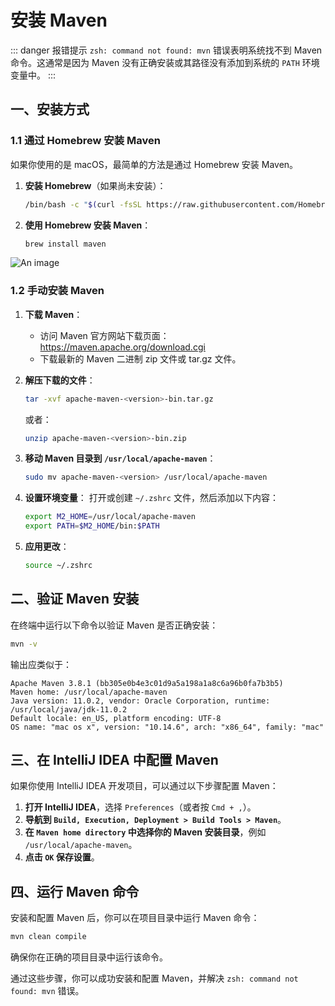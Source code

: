 # 安装 Maven

::: danger 报错提示
`zsh: command not found: mvn` 错误表明系统找不到 Maven 命令。这通常是因为 Maven 没有正确安装或其路径没有添加到系统的 `PATH` 环境变量中。
:::

## 一、安装方式

### 1.1 通过 Homebrew 安装 Maven

如果你使用的是 macOS，最简单的方法是通过 Homebrew 安装 Maven。

1. **安装 Homebrew**（如果尚未安装）：

   ```sh
   /bin/bash -c "$(curl -fsSL https://raw.githubusercontent.com/Homebrew/install/HEAD/install.sh)"
   ```

2. **使用 Homebrew 安装 Maven**：
   ```sh
   brew install maven
   ```

![An image](/images/java/maven-install.png)

### 1.2 手动安装 Maven

1. **下载 Maven**：

   - 访问 Maven 官方网站下载页面：https://maven.apache.org/download.cgi
   - 下载最新的 Maven 二进制 zip 文件或 tar.gz 文件。

2. **解压下载的文件**：

   ```sh
   tar -xvf apache-maven-<version>-bin.tar.gz
   ```

   或者：

   ```sh
   unzip apache-maven-<version>-bin.zip
   ```

3. **移动 Maven 目录到 `/usr/local/apache-maven`**：

   ```sh
   sudo mv apache-maven-<version> /usr/local/apache-maven
   ```

4. **设置环境变量**：
   打开或创建 `~/.zshrc` 文件，然后添加以下内容：

   ```sh
   export M2_HOME=/usr/local/apache-maven
   export PATH=$M2_HOME/bin:$PATH
   ```

5. **应用更改**：
   ```sh
   source ~/.zshrc
   ```

## 二、验证 Maven 安装

在终端中运行以下命令以验证 Maven 是否正确安装：

```sh
mvn -v
```

输出应类似于：

```
Apache Maven 3.8.1 (bb305e0b4e3c01d9a5a198a1a8c6a96b0fa7b3b5)
Maven home: /usr/local/apache-maven
Java version: 11.0.2, vendor: Oracle Corporation, runtime: /usr/local/java/jdk-11.0.2
Default locale: en_US, platform encoding: UTF-8
OS name: "mac os x", version: "10.14.6", arch: "x86_64", family: "mac"
```

## 三、在 IntelliJ IDEA 中配置 Maven

如果你使用 IntelliJ IDEA 开发项目，可以通过以下步骤配置 Maven：

1. **打开 IntelliJ IDEA**，选择 `Preferences`（或者按 `Cmd + ,`）。
2. **导航到 `Build, Execution, Deployment > Build Tools > Maven`**。
3. **在 `Maven home directory` 中选择你的 Maven 安装目录**，例如 `/usr/local/apache-maven`。
4. **点击 `OK` 保存设置**。

## 四、运行 Maven 命令

安装和配置 Maven 后，你可以在项目目录中运行 Maven 命令：

```sh
mvn clean compile
```

确保你在正确的项目目录中运行该命令。

通过这些步骤，你可以成功安装和配置 Maven，并解决 `zsh: command not found: mvn` 错误。
